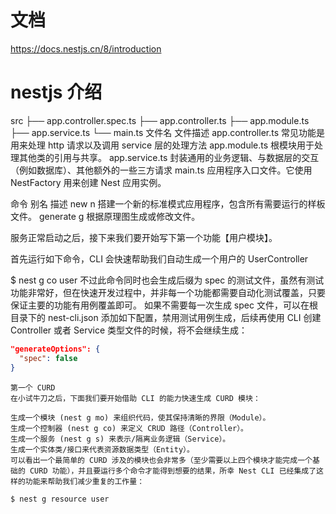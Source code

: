 # 文档

https://docs.nestjs.cn/8/introduction

# nestjs 介绍

src
├── app.controller.spec.ts
├── app.controller.ts
├── app.module.ts
├── app.service.ts
└── main.ts
文件名 文件描述
app.controller.ts 常见功能是用来处理 http 请求以及调用 service 层的处理方法
app.module.ts 根模块用于处理其他类的引用与共享。
app.service.ts 封装通用的业务逻辑、与数据层的交互（例如数据库）、其他额外的一些三方请求
main.ts 应用程序入口文件。它使用 NestFactory 用来创建 Nest 应用实例。

命令 别名 描述
new n 搭建一个新的标准模式应用程序，包含所有需要运行的样板文件。
generate g 根据原理图生成或修改文件。

服务正常启动之后，接下来我们要开始写下第一个功能【用户模块】。

首先运行如下命令，CLI 会快速帮助我们自动生成一个用户的 UserController

$ nest g co user
不过此命令同时也会生成后缀为 spec 的测试文件，虽然有测试功能非常好，但在快速开发过程中，并非每一个功能都需要自动化测试覆盖，只要保证主要的功能有用例覆盖即可。
如果不需要每一次生成 spec 文件，可以在根目录下的 nest-cli.json 添加如下配置，禁用测试用例生成，后续再使用 CLI 创建 Controller 或者 Service 类型文件的时候，将不会继续生成：

```json
"generateOptions": {
  "spec": false
}
```

```
第一个 CURD
在小试牛刀之后，下面我们要开始借助 CLI 的能力快速生成 CURD 模块：

生成一个模块 (nest g mo) 来组织代码，使其保持清晰的界限（Module）。
生成一个控制器 (nest g co) 来定义 CRUD 路径（Controller）。
生成一个服务 (nest g s) 来表示/隔离业务逻辑（Service）。
生成一个实体类/接口来代表资源数据类型（Entity）。
可以看出一个最简单的 CURD 涉及的模块也会非常多（至少需要以上四个模块才能完成一个基础的 CURD 功能），并且要运行多个命令才能得到想要的结果，所幸 Nest CLI 已经集成了这样的功能来帮助我们减少重复的工作量：

$ nest g resource user
```
